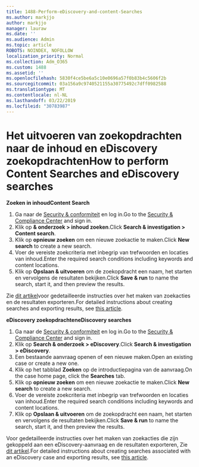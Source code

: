 ```yaml
---
title: 1488-Perform-eDiscovery-and-content-Searches
ms.author: markjjo
author: markjjo
manager: lauraw
ms.date: ''
ms.audience: Admin
ms.topic: article
ROBOTS: NOINDEX, NOFOLLOW
localization_priority: Normal
ms.collection: Adm_O365
ms.custom: 1488
ms.assetid: ''
ms.openlocfilehash: 5830f4ce5be6a5c10e0696a57f0b83b4c5606f2b
ms.sourcegitcommit: 03a156a9c9740521155a30775492c7dff0982588
ms.translationtype: MT
ms.contentlocale: nl-NL
ms.lasthandoff: 03/22/2019
ms.locfileid: "30783987"
---
```

# <a name="how-to-perform-content-searches-and-ediscovery-searches"></a><span data-ttu-id="bb541-102">Het uitvoeren van zoekopdrachten naar de inhoud en eDiscovery zoekopdrachten</span><span class="sxs-lookup"><span data-stu-id="bb541-102">How to perform Content Searches and eDiscovery searches</span></span>

<span data-ttu-id="bb541-103">**Zoeken in inhoud**</span><span class="sxs-lookup"><span data-stu-id="bb541-103">**Content Search**</span></span>

1. <span data-ttu-id="bb541-104">Ga naar de [Security & conformiteit](https://protection.office.com) en log in.</span><span class="sxs-lookup"><span data-stu-id="bb541-104">Go to the [Security & Compliance Center](https://protection.office.com) and sign in.</span></span>
2. <span data-ttu-id="bb541-105">Klik op **& onderzoek > inhoud zoeken**.</span><span class="sxs-lookup"><span data-stu-id="bb541-105">Click **Search & investigation > Content search**.</span></span>
3. <span data-ttu-id="bb541-106">Klik op **opnieuw zoeken** om een nieuwe zoekactie te maken.</span><span class="sxs-lookup"><span data-stu-id="bb541-106">Click **New search** to create a new search.</span></span>
4. <span data-ttu-id="bb541-107">Voer de vereiste zoekcriteria met inbegrip van trefwoorden en locaties van inhoud.</span><span class="sxs-lookup"><span data-stu-id="bb541-107">Enter the required search conditions including keywords and content locations.</span></span>  
5. <span data-ttu-id="bb541-108">Klik op **Opslaan & uitvoeren** om de zoekopdracht een naam, het starten en vervolgens de resultaten bekijken.</span><span class="sxs-lookup"><span data-stu-id="bb541-108">Click **Save & run** to name the search, start it, and then preview the results.</span></span> 
 
<span data-ttu-id="bb541-109">Zie [dit artikel](https://docs.microsoft.com/office365/securitycompliance/content-search)voor gedetailleerde instructies over het maken van zoekacties en de resultaten exporteren.</span><span class="sxs-lookup"><span data-stu-id="bb541-109">For detailed instructions about creating searches and exporting results, see [this article](https://docs.microsoft.com/office365/securitycompliance/content-search).</span></span>

<span data-ttu-id="bb541-110">**eDiscovery zoekopdrachten**</span><span class="sxs-lookup"><span data-stu-id="bb541-110">**eDiscovery searches**</span></span>

1. <span data-ttu-id="bb541-111">Ga naar de [Security & conformiteit](https://protection.office.com) en log in.</span><span class="sxs-lookup"><span data-stu-id="bb541-111">Go to the [Security & Compliance Center](https://protection.office.com) and sign in.</span></span>
2. <span data-ttu-id="bb541-112">Klik op **Search & onderzoek > eDiscovery**.</span><span class="sxs-lookup"><span data-stu-id="bb541-112">Click **Search & investigation > eDiscovery**.</span></span>
3. <span data-ttu-id="bb541-113">Een bestaande aanvraag openen of een nieuwe maken.</span><span class="sxs-lookup"><span data-stu-id="bb541-113">Open an existing case or create a new one.</span></span>
4. <span data-ttu-id="bb541-114">Klik op het tabblad **Zoeken** op de introductiepagina van de aanvraag.</span><span class="sxs-lookup"><span data-stu-id="bb541-114">On the case home page, click the **Searches** tab.</span></span>  
5. <span data-ttu-id="bb541-115">Klik op **opnieuw zoeken** om een nieuwe zoekactie te maken.</span><span class="sxs-lookup"><span data-stu-id="bb541-115">Click **New search** to create a new search.</span></span>
6. <span data-ttu-id="bb541-116">Voer de vereiste zoekcriteria met inbegrip van trefwoorden en locaties van inhoud.</span><span class="sxs-lookup"><span data-stu-id="bb541-116">Enter the required search conditions including keywords and content locations.</span></span>  
7. <span data-ttu-id="bb541-117">Klik op **Opslaan & uitvoeren** om de zoekopdracht een naam, het starten en vervolgens de resultaten bekijken.</span><span class="sxs-lookup"><span data-stu-id="bb541-117">Click **Save & run** to name the search, start it, and then preview the results.</span></span>

<span data-ttu-id="bb541-118">Voor gedetailleerde instructies over het maken van zoekacties die zijn gekoppeld aan een eDiscovery-aanvraag en de resultaten exporteren, Zie [dit artikel](https://docs.microsoft.com/office365/securitycompliance/ediscovery-cases).</span><span class="sxs-lookup"><span data-stu-id="bb541-118">For detailed instructions about creating searches associated with an eDiscovery case and exporting results, see [this article](https://docs.microsoft.com/office365/securitycompliance/ediscovery-cases).</span></span>